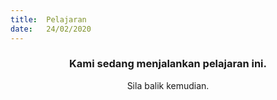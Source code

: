 ```yaml
---
title:  Pelajaran
date:   24/02/2020
---
```


### <center>Kami sedang menjalankan pelajaran ini.</center>
<center>Sila balik kemudian.</center>